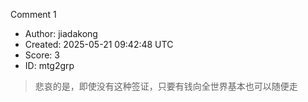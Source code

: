Comment 1

- Author: jiadakong
- Created: 2025-05-21 09:42:48 UTC
- Score: 3
- ID: mtg2grp

> 悲哀的是，即使没有这种签证，只要有钱向全世界基本也可以随便走

